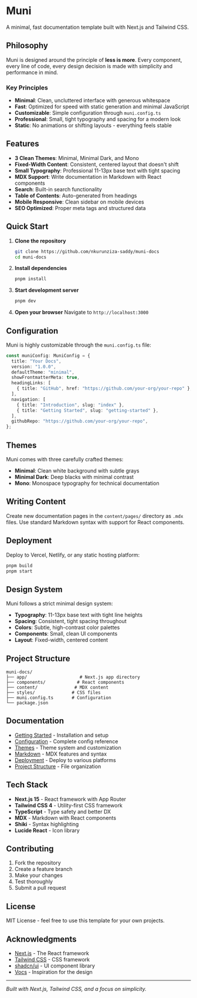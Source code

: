 # Muni

A minimal, fast documentation template built with Next.js and Tailwind CSS.

## Philosophy

Muni is designed around the principle of **less is more**. Every component, every line of code, every design decision is made with simplicity and performance in mind.

### Key Principles

- **Minimal**: Clean, uncluttered interface with generous whitespace
- **Fast**: Optimized for speed with static generation and minimal JavaScript
- **Customizable**: Simple configuration through `muni.config.ts`
- **Professional**: Small, tight typography and spacing for a modern look
- **Static**: No animations or shifting layouts - everything feels stable

## Features

- **3 Clean Themes**: Minimal, Minimal Dark, and Mono
- **Fixed-Width Content**: Consistent, centered layout that doesn't shift
- **Small Typography**: Professional 11-13px base text with tight spacing
- **MDX Support**: Write documentation in Markdown with React components
- **Search**: Built-in search functionality
- **Table of Contents**: Auto-generated from headings
- **Mobile Responsive**: Clean sidebar on mobile devices
- **SEO Optimized**: Proper meta tags and structured data

## Quick Start

1. **Clone the repository**

   ```bash
   git clone https://github.com/nkurunziza-saddy/muni-docs
   cd muni-docs
   ```

2. **Install dependencies**

   ```bash
   pnpm install
   ```

3. **Start development server**

   ```bash
   pnpm dev
   ```

4. **Open your browser**
   Navigate to `http://localhost:3000`

## Configuration

Muni is highly customizable through the `muni.config.ts` file:

```typescript
const muniConfig: MuniConfig = {
  title: "Your Docs",
  version: "1.0.0",
  defaultTheme: "minimal",
  showFrontmatterMeta: true,
  headingLinks: [
    { title: "GitHub", href: "https://github.com/your-org/your-repo" },
  ],
  navigation: [
    { title: "Introduction", slug: "index" },
    { title: "Getting Started", slug: "getting-started" },
  ],
  githubRepo: "https://github.com/your-org/your-repo",
};
```

## Themes

Muni comes with three carefully crafted themes:

- **Minimal**: Clean white background with subtle grays
- **Minimal Dark**: Deep blacks with minimal contrast
- **Mono**: Monospace typography for technical documentation

## Writing Content

Create new documentation pages in the `content/pages/` directory as `.mdx` files. Use standard Markdown syntax with support for React components.

## Deployment

Deploy to Vercel, Netlify, or any static hosting platform:

```bash
pnpm build
pnpm start
```

## Design System

Muni follows a strict minimal design system:

- **Typography**: 11-13px base text with tight line heights
- **Spacing**: Consistent, tight spacing throughout
- **Colors**: Subtle, high-contrast color palettes
- **Components**: Small, clean UI components
- **Layout**: Fixed-width, centered content

## Project Structure

```
muni-docs/
├── app/                    # Next.js app directory
├── components/            # React components
├── content/              # MDX content
├── styles/              # CSS files
├── muni.config.ts       # Configuration
└── package.json
```

## Documentation

- [Getting Started](/getting-started) - Installation and setup
- [Configuration](/configuration) - Complete config reference
- [Themes](/themes) - Theme system and customization
- [Markdown](/markdown) - MDX features and syntax
- [Deployment](/deployment) - Deploy to various platforms
- [Project Structure](/project-structure) - File organization

## Tech Stack

- **Next.js 15** - React framework with App Router
- **Tailwind CSS 4** - Utility-first CSS framework
- **TypeScript** - Type safety and better DX
- **MDX** - Markdown with React components
- **Shiki** - Syntax highlighting
- **Lucide React** - Icon library

## Contributing

1. Fork the repository
2. Create a feature branch
3. Make your changes
4. Test thoroughly
5. Submit a pull request

## License

MIT License - feel free to use this template for your own projects.

## Acknowledgments

- [Next.js](https://nextjs.org/) - The React framework
- [Tailwind CSS](https://tailwindcss.com/) - CSS framework
- [shadcn/ui](https://ui.shadcn.com/) - UI component library
- [Vocs](https://vocs.dev/) - Inspiration for the design

---

_Built with Next.js, Tailwind CSS, and a focus on simplicity._
